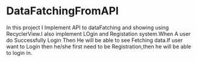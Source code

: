 # DataFatchingFromAPI

In this project I Implement API to dataFatching and showing using RecyclerView.I also implement LOgin and Registation system.When A user do Successfully Login Then He will be able to see Fetching data.If user want to Login then he/she first need to be Registration,then he will be able to login in.


